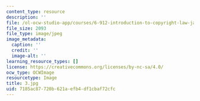 ```yaml
---
content_type: resource
description: ''
file: /ol-ocw-studio-app/courses/6-912-introduction-to-copyright-law-january-iap-2006/7185ac87720b621aefb4df1cbaf72cfc_3.jpg
file_size: 2093
file_type: image/jpeg
image_metadata:
  caption: ''
  credit: ''
  image-alt: ''
learning_resource_types: []
license: https://creativecommons.org/licenses/by-nc-sa/4.0/
ocw_type: OCWImage
resourcetype: Image
title: 3.jpg
uid: 7185ac87-720b-621a-efb4-df1cbaf72cfc
---
```

